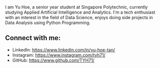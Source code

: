 I am Yu Hoe, a senior year student at Singapore Polytechnic, currently studying Applied Artificial Intelligence and Analytics. I'm a tech enthusiast with an interest in the field of Data Science, enjoys doing side projects in Data Analysis using Python Programming.

## Connect with me:

- LinkedIn: https://www.linkedin.com/in/yu-hoe-tan/
- Instagram: https://www.instagram.com/tyh71/
- GitHub: https://www.github.com/TYH71/
